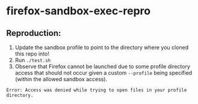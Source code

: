 # firefox-sandbox-exec-repro

## Reproduction:

1. Update the sandbox profile to point to the directory where you cloned this repo into!
2. Run `./test.sh`
3. Observe that Firefox cannot be launched due to some profile directory access that should
not occur given a custom `--profile` being specified (within the allowed sandbox access).

```
Error: Access was denied while trying to open files in your profile directory.
```
